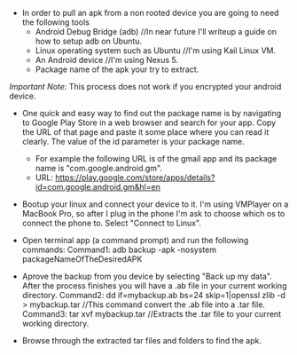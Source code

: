 * In order to pull an apk from a non rooted device you are going to need the following tools
	- Android Debug Bridge (adb) //In near future I'll writeup a guide on how to setup adb on Ubuntu.
	- Linux operating system such as Ubuntu //I'm using Kail Linux VM.
	- An Android device //I'm using Nexus 5.
	- Package name of the apk your try to extract. 
	
*Important Note:* This process does not work if you encrypted your android device.
* One quick and easy way to find out the package name is by navigating to Google Play Store 
in a web browser and search for your app. Copy the URL of that page and paste it some place 
where you can read it clearly. The value of the id parameter is your package name.
	- For example the following URL is of the gmail app and its package name is "com.google.android.gm".
	- URL: https://play.google.com/store/apps/details?id=com.google.android.gm&hl=en
	
* Bootup your linux and connect your device to it. I'm using VMPlayer on a MacBook Pro, so after 
I plug in the phone I'm ask to choose which os to connect the phone to. Select "Connect to Linux".

* Open terminal app (a command prompt) and run the following commands:
Command1: adb backup -apk -nosystem packageNameOfTheDesiredAPK 

* Aprove the backup from you device by selecting "Back up my data". After the process finishes you will
have a .ab file in your current working directory. 
Command2: dd if=mybackup.ab bs=24 skip=1|openssl zlib -d > mybackup.tar //This command convert the .ab file into a .tar file.
Command3: tar xvf mybackup.tar //Extracts the .tar file to your current working directory.

* Browse through the extracted tar files and folders to find the apk.


